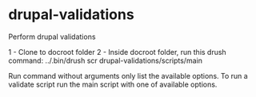 # drupal-validations
Perform drupal validations

1 - Clone to docroot folder
2 - Inside docroot folder, run this drush command:
  ../.bin/drush scr drupal-validations/scripts/main
  
  Run command without arguments only list the available options.
  To run a validate script run the main script with one of available options.
